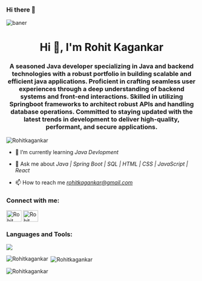 ### Hi there 👋

<img align="center" alt="baner" src="https://user-images.githubusercontent.com/112823546/217016507-da977155-0e3a-48ff-905c-e3eecfdf2b00.png">

<h1 align="center">Hi 👋, I'm Rohit Kagankar</h1>
<h3 align="center">A seasoned Java developer specializing in Java and backend technologies with a robust portfolio in building scalable and efficient java applications. Proficient in crafting seamless user experiences through a deep understanding of backend systems and front-end interactions. Skilled in utilizing Springboot frameworks to architect robust APIs and handling database operations. Committed to staying updated with the latest trends in development to deliver high-quality, performant, and secure applications.</h3>



<p align="left"> <img src="https://komarev.com/ghpvc/?username=Rohitkagankar&label=Profile%20views&color=0e75b6&style=flat" alt="Rohitkagankar" /> </p>

- 🌱 I’m currently learning *Java Devlopment*

- 💬 Ask me about *Java | Spring Boot | SQL | HTML | CSS | JavaScript | React*

- 📫 How to reach me *rohitkagankar@gmail.com*


<h3 align="left">Connect with me:</h3>
<p align="left">
  <a href="https://Rohitkagankar.github.io" target="blank"><img align="center" src="https://img.icons8.com/?size=512&id=LoyAjcvVKv1K&format=png" alt="Rohit Kagankar" height="30" width="40" /></a>
<a href="https://www.linkedin.com/in/rohit-kagankar-86a27924a/" target="blank"><img align="center" src="https://raw.githubusercontent.com/rahuldkjain/github-profile-readme-generator/master/src/images/icons/Social/linked-in-alt.svg" alt="Rohit Kagankar" height="30" width="40" /></a>
</p>

<h3 align="left">Languages and Tools:</h3>
<p align="left"> <img src="https://camo.githubusercontent.com/583847e866a02e3b13629addf516b00aede5a4796913ac4493fd948c678b7699/68747470733a2f2f736b696c6c69636f6e732e6465762f69636f6e733f693d68746d6c2c6373732c6a732c6e6f64656a732c657870726573732c6d6f6e676f64622c6769746875622c6e65746c6966792c7673636f64652c6d7973716c2c706f73746d616e2c74732c72656469732c6177732c72656163742c7265706c69742c72656765782c73657175656c697a652c676974" /> </p>
<!-- <a href="https://www.w3schools.com/css/" target="_blank" rel="noreferrer"> <img src="https://raw.githubusercontent.com/devicons/devicon/master/icons/css3/css3-original-wordmark.svg" alt="css3" width="40" height="40"/> </a> <a href="https://expressjs.com" target="_blank" rel="noreferrer"> <img src="https://raw.githubusercontent.com/devicons/devicon/master/icons/express/express-original-wordmark.svg" alt="express" width="40" height="40"/> </a> <a href="https://git-scm.com/" target="_blank" rel="noreferrer"> <img src="https://www.vectorlogo.zone/logos/git-scm/git-scm-icon.svg" alt="git" width="40" height="40"/> </a> <a href="https://www.w3.org/html/" target="_blank" rel="noreferrer"> <img src="https://raw.githubusercontent.com/devicons/devicon/master/icons/html5/html5-original-wordmark.svg" alt="html5" width="40" height="40"/> </a> <a href="https://developer.mozilla.org/en-US/docs/Web/JavaScript" target="_blank" rel="noreferrer"> <img src="https://raw.githubusercontent.com/devicons/devicon/master/icons/javascript/javascript-original.svg" alt="javascript" width="40" height="40"/> </a> <a href="https://www.mongodb.com/" target="_blank" rel="noreferrer"> <img src="https://raw.githubusercontent.com/devicons/devicon/master/icons/mongodb/mongodb-original-wordmark.svg" alt="mongodb" width="40" height="40"/> </a> <a href="https://nodejs.org" target="_blank" rel="noreferrer"> <img src="https://raw.githubusercontent.com/devicons/devicon/master/icons/nodejs/nodejs-original-wordmark.svg" alt="nodejs" width="40" height="40"/> </a> <a href="https://postman.com" target="_blank" rel="noreferrer"> <img src="https://www.vectorlogo.zone/logos/getpostman/getpostman-icon.svg" alt="postman" width="40" height="40"/> </a> -->

<p><img align="left" src="https://github-readme-stats.vercel.app/api/top-langs?username=Rohitkagankar&show_icons=true&locale=en&layout=compact" alt="Rohitkagankar" /></p>

<p>&nbsp;<img align="center" src="https://github-readme-stats.vercel.app/api?username=Rohitkagankar&show_icons=true&locale=en" alt="Rohitkagankar" /></p>

<p><img align="center" src="https://github-readme-streak-stats.herokuapp.com/?user=Rohitkagankar&" alt="Rohitkagankar" /></p>

<!--
**FTWEB25/FTWEB25** is a ✨ _special_ ✨ repository because its `README.md` (this file) appears on your GitHub profile.

Here are some ideas to get you started:

- 🔭 I’m currently working on ...
- 🌱 I’m currently learning ...
- 👯 I’m looking to collaborate on ...
- 🤔 I’m looking for help with ...
- 💬 Ask me about ...
- 📫 How to reach me: ...
- 😄 Pronouns: ...
- ⚡ Fun fact: ...
-->


<!--
**Rohitkagankar/Rohitkagankar** is a ✨ _special_ ✨ repository because its `README.md` (this file) appears on your GitHub profile.

Here are some ideas to get you started:

- 🔭 I’m currently working on ...
- 🌱 I’m currently learning ...
- 👯 I’m looking to collaborate on ...
- 🤔 I’m looking for help with ...
- 💬 Ask me about ...
- 📫 How to reach me: ...
- 😄 Pronouns: ...
- ⚡ Fun fact: ...
-->
